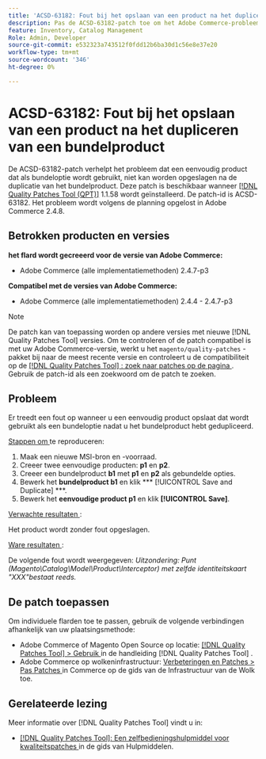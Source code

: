 ```yaml
---
title: 'ACSD-63182: Fout bij het opslaan van een product na het dupliceren van een bundelproduct'
description: Pas de ACSD-63182-patch toe om het Adobe Commerce-probleem op te lossen wanneer een fout optreedt tijdens het opslaan van een product nadat een bundelproduct is gedupliceerd met MSI ingeschakeld.
feature: Inventory, Catalog Management
Role: Admin, Developer
source-git-commit: e532323a743512f0fdd12b6ba30d1c56e8e37e20
workflow-type: tm+mt
source-wordcount: '346'
ht-degree: 0%

---
```



# ACSD-63182: Fout bij het opslaan van een product na het dupliceren van een bundelproduct

De ACSD-63182-patch verhelpt het probleem dat een eenvoudig product dat als bundeloptie wordt gebruikt, niet kan worden opgeslagen na de duplicatie van het bundelproduct. Deze patch is beschikbaar wanneer [[!DNL Quality Patches Tool (QPT)]](/help/tools/quality-patches-tool/quality-patches-tool-to-self-serve-quality-patches.md) 1.1.58 wordt geïnstalleerd. De patch-id is ACSD-63182. Het probleem wordt volgens de planning opgelost in Adobe Commerce 2.4.8.

## Betrokken producten en versies

**het flard wordt gecreeerd voor de versie van Adobe Commerce:**

* Adobe Commerce (alle implementatiemethoden) 2.4.7-p3

**Compatibel met de versies van Adobe Commerce:**

* Adobe Commerce (alle implementatiemethoden) 2.4.4 - 2.4.7-p3

>[!NOTE]
>
>De patch kan van toepassing worden op andere versies met nieuwe [!DNL Quality Patches Tool] versies. Om te controleren of de patch compatibel is met uw Adobe Commerce-versie, werkt u het `magento/quality-patches` -pakket bij naar de meest recente versie en controleert u de compatibiliteit op de [[!DNL Quality Patches Tool] : zoek naar patches op de pagina ](https://experienceleague.adobe.com/tools/commerce-quality-patches/index.html?lang=nl-NL) . Gebruik de patch-id als een zoekwoord om de patch te zoeken.

## Probleem

Er treedt een fout op wanneer u een eenvoudig product opslaat dat wordt gebruikt als een bundeloptie nadat u het bundelproduct hebt gedupliceerd.

<u> Stappen om </u> te reproduceren:

1. Maak een nieuwe MSI-bron en -voorraad.
1. Creeer twee eenvoudige producten: **p1** en **p2**.
1. Creeer een bundelproduct **b1** met **p1** en **p2** als gebundelde opties.
1. Bewerk het **bundelproduct b1** en klik *** [!UICONTROL Save and Duplicate] &#x200B;***.
1. Bewerk het **eenvoudige product p1** en klik **[!UICONTROL Save]**.

<u> Verwachte resultaten </u>:

Het product wordt zonder fout opgeslagen.

<u> Ware resultaten </u>:

De volgende fout wordt weergegeven:
*Uitzondering: Punt (Magento\Catalog\Model\Product\Interceptor) met zelfde identiteitskaart &quot;XXX&quot;bestaat reeds.*

## De patch toepassen

Om individuele flarden toe te passen, gebruik de volgende verbindingen afhankelijk van uw plaatsingsmethode:

* Adobe Commerce of Magento Open Source op locatie: [[!DNL Quality Patches Tool]  > Gebruik ](/help/tools/quality-patches-tool/usage.md) in de handleiding [!DNL Quality Patches Tool] .
* Adobe Commerce op wolkeninfrastructuur: [ Verbeteringen en Patches > Pas Patches ](https://experienceleague.adobe.com/docs/commerce-cloud-service/user-guide/develop/upgrade/apply-patches.html?lang=nl-NL) in Commerce op de gids van de Infrastructuur van de Wolk toe.

## Gerelateerde lezing

Meer informatie over [!DNL Quality Patches Tool] vindt u in:

* [[!DNL Quality Patches Tool]: Een zelfbedieningshulpmiddel voor kwaliteitspatches ](/help/tools/quality-patches-tool/quality-patches-tool-to-self-serve-quality-patches.md) in de gids van Hulpmiddelen.

